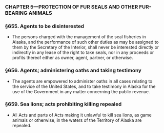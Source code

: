 ### **CHAPTER 5—PROTECTION OF FUR SEALS AND OTHER FUR-BEARING ANIMALS**

### §655. Agents to be disinterested
* The persons charged with the management of the seal fisheries in Alaska, and the performance of such other duties as may be assigned to them by the Secretary of the Interior, shall never be interested directly or indirectly in any lease of the right to take seals, nor in any proceeds or profits thereof either as owner, agent, partner, or otherwise.

### §656. Agents; administering oaths and taking testimony
* The agents are empowered to administer oaths in all cases relating to the service of the United States, and to take testimony in Alaska for the use of the Government in any matter concerning the public revenue.

### §659. Sea lions; acts prohibiting killing repealed
* All Acts and parts of Acts making it unlawful to kill sea lions, as game animals or otherwise, in the waters of the Territory of Alaska are repealed.
